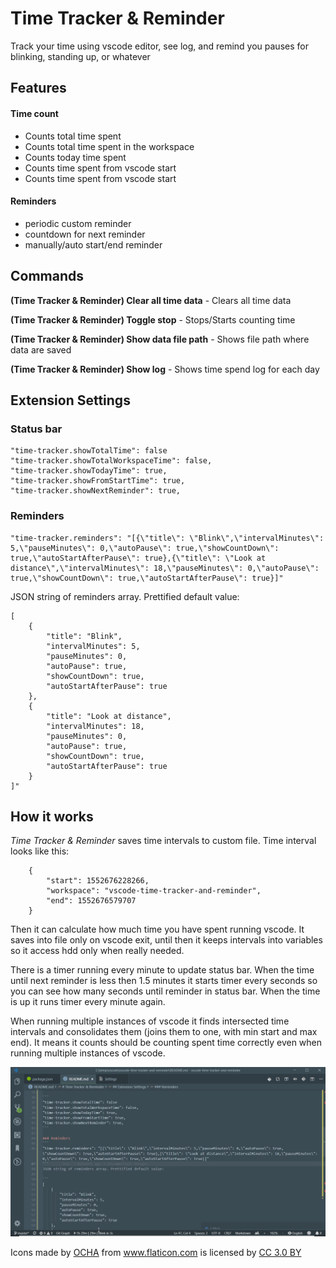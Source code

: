 # Time Tracker & Reminder

Track your time using vscode editor, see log, and remind you pauses for blinking, standing up, or whatever


## Features

#### Time count
  - Counts total time spent
  - Counts total time spent in the workspace
  - Counts today time spent
  - Counts time spent from vscode start
  - Counts time spent from vscode start

  #### Reminders
  - periodic custom reminder 
  - countdown for next reminder
  - manually/auto start/end reminder


## Commands

**(Time Tracker & Reminder) Clear all time data** - Clears all time data

**(Time Tracker & Reminder) Toggle stop** - Stops/Starts counting time

**(Time Tracker & Reminder) Show data file path** - Shows file path where data are saved

**(Time Tracker & Reminder) Show log** - Shows time spend log for each day


## Extension Settings

### Status bar

```
"time-tracker.showTotalTime": false
"time-tracker.showTotalWorkspaceTime": false,
"time-tracker.showTodayTime": true,
"time-tracker.showFromStartTime": true,
"time-tracker.showNextReminder": true,
```

### Reminders
```
"time-tracker.reminders": "[{\"title\": \"Blink\",\"intervalMinutes\": 5,\"pauseMinutes\": 0,\"autoPause\": true,\"showCountDown\": true,\"autoStartAfterPause\": true},{\"title\": \"Look at distance\",\"intervalMinutes\": 18,\"pauseMinutes\": 0,\"autoPause\": true,\"showCountDown\": true,\"autoStartAfterPause\": true}]"
```
JSON string of reminders array. Prettified default value:

```
[
    {
        "title": "Blink",
        "intervalMinutes": 5,
        "pauseMinutes": 0,
        "autoPause": true,
        "showCountDown": true,
        "autoStartAfterPause": true
    },
    {
        "title": "Look at distance",
        "intervalMinutes": 18,
        "pauseMinutes": 0,
        "autoPause": true,
        "showCountDown": true,
        "autoStartAfterPause": true
    }
]"
```




## How it works

*Time Tracker & Reminder* saves time intervals to custom file. Time interval looks like this:
````
    {
        "start": 1552676228266,
        "workspace": "vscode-time-tracker-and-reminder",
        "end": 1552676579707
    }
````
Then it can calculate how much time you have spent running vscode. It saves into file only on vscode exit, until then it keeps intervals into variables so it access hdd only when really needed.

There is a timer running every minute to update status bar. When the time until next reminder is less then 1.5 minutes it starts timer every seconds so you can see how many seconds until reminder in status bar. When the time is up it runs timer every minute again.

When running multiple instances of vscode it finds intersected time intervals and consolidates them (joins them to one, with min start and max end). It means it counts should be counting spent time correctly even when running multiple instances of vscode.



![](https://github.com/JanBN/vscode-time-tracker-and-reminder/blob/master/assets/demo.gif)

<div>Icons made by <a href="https://www.flaticon.com/authors/ocha" title="OCHA">OCHA</a> from <a href="https://www.flaticon.com/" 			    title="Flaticon">www.flaticon.com</a> is licensed by <a href="http://creativecommons.org/licenses/by/3.0/" 			    title="Creative Commons BY 3.0" target="_blank">CC 3.0 BY</a></div>